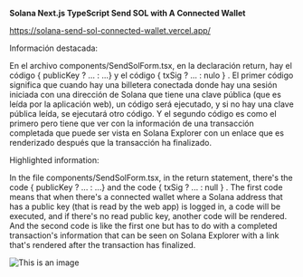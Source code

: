 **Solana Next.js TypeScript Send SOL with A Connected Wallet**

https://solana-send-sol-connected-wallet.vercel.app/

Información destacada:

En el archivo components/SendSolForm.tsx, en la declaración return, hay el código { publicKey ? ... : ...} y el código { txSig ? ... : nulo } . El primer código significa que cuando hay una billetera conectada donde hay una sesión iniciada con una dirección de Solana que tiene una clave pública (que es leída por la aplicación web), un código será ejecutado, y si no hay una clave pública leída, se ejecutará otro código. Y el segundo código es como el primero pero tiene que ver con la información de una transacción completada que puede ser vista en Solana Explorer con un enlace que es renderizado después que la transacción ha finalizado.

Highlighted information:

In the file components/SendSolForm.tsx, in the return statement, there's the code { publicKey ? ... : ...} and the code { txSig ? ... : null } . The first code means that when there's a connected wallet where a Solana address that has a public key (that is read by the web app) is logged in, a code will be executed, and if there's no read public key, another code will be rendered. And the second code is like the first one but has to do with a completed transaction's information that can be seen on Solana Explorer with a link that's rendered after the transaction has finalized.

![This is an image](https://i.postimg.cc/3xPP1Nmv/Transaction-approval-request.png)


